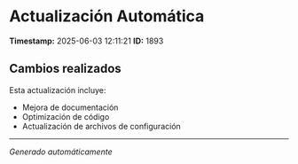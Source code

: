 # Actualización Automática

**Timestamp:** 2025-06-03 12:11:21
**ID:** 1893

## Cambios realizados

Esta actualización incluye:
- Mejora de documentación
- Optimización de código
- Actualización de archivos de configuración

---
*Generado automáticamente*
